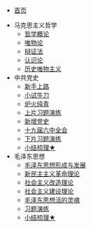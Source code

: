<!-- 侧边导航栏 -->
* [首页](mzt)
<!-- 加一个斜杠在是寻找文件夹，不加斜杠是寻找文件 -->
* 马克思主义哲学
    * [哲学概论](mzt/README)
    * [唯物论](mzt/mkszyzx/wwl)
    * [辩证法](mzt/mkszyzx/bzf)
    * [认识论](mzt/mkszyzx/rsl)
    * [历史唯物主义](mzt/mkszyzx/lswwzy)
* 中共党史
    * [新手上路](mzt/zgds/xssl)
    * [小试牛刀](mzt/zgds/xsnd)
    * [炉火纯青](mzt/zgds/lhcq)
    * [上片习题演练](mzt/zgds/spxtyl)
    * [新增党史](mzt/zgds/xzds)
    * [十九届六中全会](mzt/zgds/sjjlzqh)
    * [下片习题演练](mzt/zgds/xpxtyl)
    * [小结梳理★](mzt/zgds/xjsl)
* 毛泽东思想
    * [毛泽东思想形成与发展](mzt/mzdsx/mzdsxxcyfz)
    * [新民主主义革命理论](mzt/mzdsx/xmzzygmll)
    * [社会主义改造理论](mzt/mzdsx/shzygzll)
    * [社会主义建设理论](mzt/mzdsx/shzyjsll)
    * [毛泽东思想活的灵魂](mzt/mzdsx/mzdsxhdlh)
    * [习题演练](mzt/mzdsx/xtyl)
    * [小结梳理★](mzt/mzdsx/xjsl)
